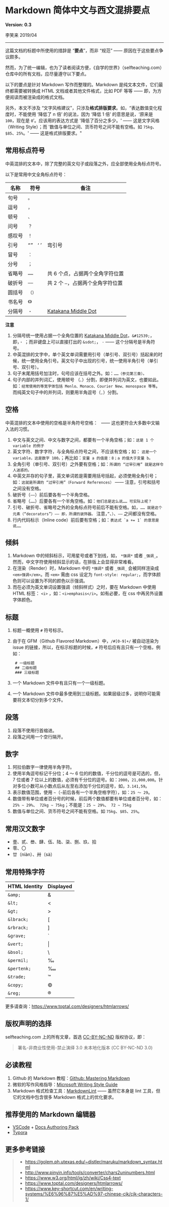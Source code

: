 # Markdown 简体中文与西文混排要点

**Version: 0.3**

李笑来 2019/04

---

这篇文档的标题中所使用的措辞是 “**要点**”，而非 “规范” —— 原因在于这些要点争议颇多。

然而，为了统一编辑，也为了读者阅读方便，《自学的世界》（selfteaching.com）仓库中的所有文档，应尽量遵守以下要点。

以下的要点是针对 Markdown 写作而整理的。Markdown 是纯文本文件，它们最终都需要被转换成 HTML 文档或者其他文件格式，比如 PDF 等等 —— 即，为方便阅读而被渲染成的格式文档。

另外，本文不涉及 “文字风格建议”，只涉及**格式排版要求**。如，“表达数值变化程度时，不能使用 ‘降低了 n 倍’ 的说法，因为 ‘降低 1 倍’ 的意思是说，‘原来是 `100`，现在是 `0`’。应该用的表达方式是 '降低了百分之多少。' —— 这是文字风格（Writing Style）；而 '数值与单位之间、货币符号之间不能有空格。如 `75kg`、`$85`、`25%`。' —— 这是格式排版要求。"

## 常用标点符号

中英混排的文本中，除了完整的英文句子或段落之外，应全部使用全角标点符号。

以下是常用中文全角标点符号：

|  名称  |       符号       |                               备注                                |
| ------ | ---------------- | ----------------------------------------------------------------- |
| 句号   | `。`             |                                                                   |
| 逗号   | `，`             |                                                                   |
| 顿号   | `、`             |                                                                   |
| 问号   | `？`             |                                                                   |
| 感叹号 | `！`             |                                                                   |
| 引号   | `“”` &nbsp; `‘’` | 弯引号                                                            |
| 冒号   | `：`             |                                                                   |
| 分号   | `；`             |                                                                   |
| 省略号 | `……`             | 共 6 个点，占据两个全角字符位置                                   |
| 破折号 | `——`             | 共 2 个 `—`，占据两个全角字符位置                                 |
| 圆括号 | `（） `          |                                                                   |
| 书名号 | `《》`           |                                                                   |
| 分隔号 | `・`             | [Katakana Middle Dot](<https://en.wikipedia.org/wiki/Interpunct>) |

**注意**

1. 分隔号统一使用占据一个全角位置的 [Katakana Middle Dot](<https://en.wikipedia.org/wiki/Interpunct>)，`&#12539;`，即，`・` ；而非键盘上可以直接打出的 `&sdot;`， `·`  —— 这个分隔号是半角符号。
2. 中英混排的文字中，单个英文单词需要用引号（单引号、双引号）括起来的时候，统一使用全角引号。英文句子中出现的引号，统一使用半角引号（单引号、双引号）。
3. 句子末尾用括号加注时，句号应该在括号之外。如：`……（参见第三章）。`
4. 句子内部的并列词汇，使用顿号 （`、`）分割，即便并列词为英文，也要如此。如：`经常使用的等宽字体包括 Menlo、Monaco、Courier New、monospace 等等`。而纯英文句子中的并列词，则要用半角逗号（`,`）分割。


## 空格

中英混排的文本中使用的空格是半角符号空格：` ` —— 这也更符合大多数中文输入法的习惯。

1. 中文与英文之间、中文与数字之间，都要有一个半角空格；如：`这是 1 个 variable 的例子`
2. 英文字符、数字字符，与全角标点符号之间，不应该有空格；如： `这是一个 variable，这是数字 100。`；再比如：`变量 a 的值是：8；a 的值大于变量 b。`
3. 全角引号（单引号、双引号）之外要有空格；如：`所谓的 “过早引用” 就是这样令人迷惑的。`
4. 中英文并存的句子里，英文单词若是需要用括号括起，必须使用全角引号；如：`这就是所谓的 “过早引用”（Forward References）` —— 注意，引号和括号之间没有空格。
5. 破折号（`——`）前后要各有一个半角空格。
6. 省略号（`……`）后要各有一个半角空格。如：`他们总是这么说…… 可实际上呢？`
7. 引号、破折号、省略号之外的全角标点符号前后不能有空格。如，`…… 就是这个元素（“decorators”）—— 即，所谓的装饰器。` 注意，`”`、`）`、`——` 之间都没有空格。
8. 行内代码标示（Inline code）前后要有空格；如：```表达式 `a += 1` 的意思是说……```

## 倾斜

1. Markdown 中的倾斜标示，可用星号或者下划线，如， `*强调*` 或者 `_强调_`。然而，中文字符使用倾斜显示的话，在排版上会显得非常难看。
2. 在渲染（Render）时，Markdown 中的 `*强调*` 或者 `_强调_` 会被同样渲染成 `<em>强调</em>`。而 `<em>` 需由 css 设定为 `font-style: regular;`，而字体颜色则可以设置为不同的颜色以示强调。
3. 而在必须为英文单词设置强调（倾斜样式）之时，要在 Markdown 中使用 HTML 标签： `<i>` ，如：`<i>emphasis</i>`。如有必要，在 css 中再另外设置字体颜色。

## 标题

1. 标题一概使用 `#` 符号标示。

2. 由于在 GFM（Github Flavored Markdown）中，`/#[0-9]+/` 被自动渲染为 issue 的链接，所以，在标示标题的时候，`#` 符号后应有且只有一个空格，例如：

   ```markdown
    # 一级标题
    ## 二级标题
    ### 三级标题
   ```

3. 一个 Markdown 文件中有且只有一个一级标题。

4. 一个 Markdown 文件中最多使用到三级标题。如果层级过多，说明你可能需要将文本切分到多个文件。

## 段落

1. 段落不使用行首缩进。
2. 段落之间用一个空行隔开。

## 数字

1. 阿拉伯数字一律使用半角字符。
2. 使用半角逗号标记千分位；4 ～ 6 位的的数值，千分位的逗号是可选的，但，7 位或者 7 位以上的数值，必须有千分位的逗号。如：`2000`，`21,000,000`。针对多位小数可从小数点后从左至右添加千分位的逗号，如，`3.141,59`。
3. 表示数值范围，使用 ` ~ `（`~`前后各有一个半角空格字符），如：`25 ～ 29`。
4. 数值带有单位或者百分号的时候，前后两个数值都要有单位或者百分号，如：`25% ~ 29%`、` 72kg ~ 75kg`；不能是：`25 ~ 29%`、` 72 ~ 75kg`
5. 数值与单位之间、货币符号之间不能有空格。如 `75kg`、`$85`、`25%`。

## 常用汉文数字

* 壹、贰、叁、肆、伍、陆、柒、捌、玖、拾
* 零、〇
* 廿（niàn）、卅（sà）

## 常用特殊字符

| HTML Identity | Displayed |
| ------------- | --------- |
| `&amp;`       | &amp;     |
| `&lt;`        | &lt;      |
| `&gt;`        | &gt;      |
| `&lbrack;`    | &lbrack;  |
| `&rbrack;`    | &rbrack;  |
| `&grave;`     | &grave;   |
| `&vert;`      | &vert;    |
| `&bsol;`      | &bsol;    |
| `&permil;`    | &permil;  |
| `&pertenk;`   | &pertenk; |
| `&trade;`     | &trade;   |
| `&copy;`      | &copy;    |
| `&reg;`       | &reg;     |

更多请查询：<https://www.toptal.com/designers/htmlarrows/>

## 版权声明的选择

selfteaching.com 上的所有文章，首选 [CC-BY-NC-ND](<https://creativecommons.org/licenses/by-nc-nd/3.0/deed.zh>) 版权协议，即：

> 署名-非商业性使用-禁止演绎 3.0 未本地化版本 (CC BY-NC-ND 3.0)

## 必读教程

1. Github 的 Markdown 教程：[Github: Mastering Markdown](https://guides.github.com/features/mastering-markdown/)
2. 微软的写作风格指导：[Microsoft Writing Style Guide](https://docs.microsoft.com/en-us/contribute/how-to-write-use-markdown)
3. Markdown 格式检查工具：[MarkdownLint](https://github.com/DavidAnson/markdownlint) —— 虽然它本身是 lint 工具，但它的文档中包含很多 Markdown 格式上的优化要求。

## 推荐使用的 Markdown 编辑器

- [VSCode](<https://code.visualstudio.com/>) + [Docs Authoring Pack](https://marketplace.visualstudio.com/items?itemName=docsmsft.docs-authoring-pack)
- [Typora](https://typora.io/)

## 更多参考链接

> * https://golem.ph.utexas.edu/~distler/maruku/markdown_syntax.html
> * http://www.pinyin.info/tools/converter/chars2uninumbers.html
> * https://www.w3.org/html/ig/zh/wiki/Css4-text
> * https://www.toptal.com/designers/htmlarrows/
> * https://www.key-shortcut.com/en/writing-systems/%E6%96%87%E5%AD%97-chinese-cjk/cjk-characters-1/

